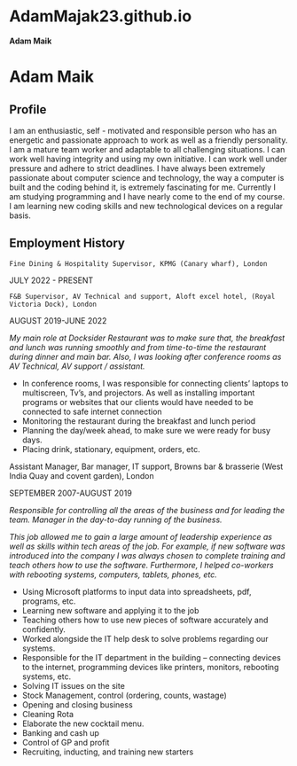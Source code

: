 # AdamMajak23.github.io

**Adam Maik**

# Adam Maik

## Profile

I am an enthusiastic, self - motivated and responsible person who has an energetic and passionate approach to work as well as a friendly personality. I am a mature team worker and adaptable to all challenging situations. I can work well having integrity and using my own initiative. I can work well under pressure and adhere to strict deadlines. I have always been extremely passionate about computer science and technology, the way a computer is built and the coding behind it, is extremely fascinating for me. Currently I am studying programming and I have nearly come to the end of my course. I am learning new coding skills and new technological devices on a regular basis.


## Employment History

    Fine Dining & Hospitality Supervisor, KPMG (Canary wharf), London

JULY 2022 - PRESENT

    F&B Supervisor, AV Technical and support, Aloft excel hotel, (Royal Victoria Dock), London

AUGUST 2019-JUNE 2022

*My main role at Docksider Restaurant was to make sure that, the breakfast and lunch was running smoothly and from time-to-time the restaurant during dinner and main bar.
 Also, I was looking after conference rooms as AV Technical, AV support / assistant.*

 - In conference rooms, I was responsible for connecting clients’ laptops to multiscreen, Tv’s, and projectors.  As well as installing important programs or websites that our clients would have needed to be connected to safe internet connection
 - Monitoring the restaurant during the breakfast and lunch period
 - Planning the day/week ahead, to make sure we were ready for busy days.
 - Placing drink, stationary, equipment, orders, etc.

Assistant Manager, Bar manager, IT support, Browns bar & brasserie (West India Quay and covent garden), London

                                                        

SEPTEMBER 2007-AUGUST 2019

*Responsible for controlling all the areas of the business and for leading the team. Manager in the day-to-day running of the business.*

*This job allowed me to gain a large amount of leadership experience as well as skills within tech areas of the job. For example, if new software was introduced into the company I was always chosen to complete training and teach others how to use the software. Furthermore, I helped co-workers with rebooting systems, computers, tablets, phones, etc.*

 - Using Microsoft platforms to input data into spreadsheets, pdf, programs, etc. 
 - Learning new software and applying it to the job
 - Teaching others how to use new pieces of software accurately and confidently.
 - Worked alongside the IT help desk to solve problems regarding our systems.
 - Responsible for the IT department in the building – connecting devices to the  internet, programming devices like printers, monitors, rebooting systems, etc.
 - Solving IT issues on the site
 - Stock Management, control (ordering, counts, wastage)
 - Opening and closing business
 - Cleaning Rota
 - Elaborate the new cocktail menu.
 - Banking and cash up
 - Control of GP and profit
 - Recruiting, inducting, and training new starters

